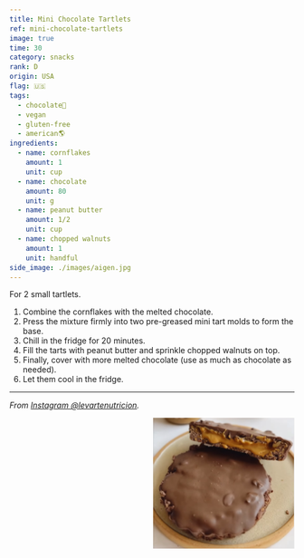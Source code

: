 ```yaml
---
title: Mini Chocolate Tartlets
ref: mini-chocolate-tartlets
image: true
time: 30
category: snacks
rank: D
origin: USA
flag: 🇺🇸
tags:
  - chocolate🍫
  - vegan
  - gluten-free
  - american🌎
ingredients:
  - name: cornflakes
    amount: 1
    unit: cup
  - name: chocolate
    amount: 80
    unit: g
  - name: peanut butter
    amount: 1/2
    unit: cup
  - name: chopped walnuts
    amount: 1
    unit: handful
side_image: ./images/aigen.jpg
---
```


For 2 small tartlets.

1. Combine the cornflakes with the melted chocolate. 
2. Press the mixture firmly into two pre-greased mini tart molds to form the base. 
3. Chill in the fridge for 20 minutes.
4. Fill the tarts with peanut butter and sprinkle chopped walnuts on top.
5. Finally, cover with more melted chocolate (use as much as chocolate as needed).
6. Let them cool in the fridge.

---

_From [Instagram @levartenutricion](https://www.instagram.com/reel/C7982TBvhGE/?utm_source=ig_web_copy_link&igsh=MzRlODBiNWFlZA==)._

<img src="images/mini_chocolate_tartlets.png" style="width:250px; float:right;"/>